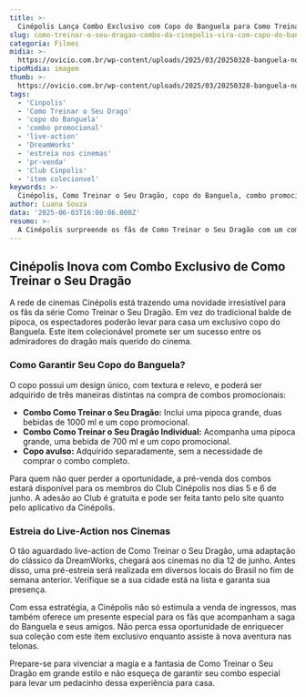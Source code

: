 ```yaml
---
title: >-
  Cinépolis Lança Combo Exclusivo com Copo do Banguela para Como Treinar o Seu Dragão
slug: como-treinar-o-seu-dragao-combo-da-cinepolis-vira-com-copo-do-banguela-veja
categoria: Filmes
midia: >-
  https://ovicio.com.br/wp-content/uploads/2025/03/20250328-banguela-no-live-action-de-como-treinar-o-seu-dragao.webp
tipoMidia: imagem
thumb: >-
  https://ovicio.com.br/wp-content/uploads/2025/03/20250328-banguela-no-live-action-de-como-treinar-o-seu-dragao.webp
tags:
  - 'Cinpolis'
  - 'Como Treinar o Seu Drago'
  - 'copo do Banguela'
  - 'combo promocional'
  - 'live-action'
  - 'DreamWorks'
  - 'estreia nos cinemas'
  - 'pr-venda'
  - 'Club Cinpolis'
  - 'item colecionvel'
keywords: >-
  Cinépolis, Como Treinar o Seu Dragão, copo do Banguela, combo promocional, live-action, DreamWorks, estreia nos cinemas, pré-venda, Club Cinépolis, item colecionável
author: Luana Souza
data: '2025-06-03T16:00:06.000Z'
resumo: >-
  A Cinépolis surpreende os fãs de Como Treinar o Seu Dragão com um combo especial que inclui um copo temático do Banguela. Descubra como adquirir o seu e prepare-se para a estreia do live-action.
---
```


## Cinépolis Inova com Combo Exclusivo de Como Treinar o Seu Dragão

A rede de cinemas Cinépolis está trazendo uma novidade irresistível para os fãs da série Como Treinar o Seu Dragão. Em vez do tradicional balde de pipoca, os espectadores poderão levar para casa um exclusivo copo do Banguela. Este item colecionável promete ser um sucesso entre os admiradores do dragão mais querido do cinema.

### Como Garantir Seu Copo do Banguela?

O copo possui um design único, com textura e relevo, e poderá ser adquirido de três maneiras distintas na compra de combos promocionais:

- **Combo Como Treinar o Seu Dragão:** Inclui uma pipoca grande, duas bebidas de 1000 ml e um copo promocional.
- **Combo Como Treinar o Seu Dragão Individual:** Acompanha uma pipoca grande, uma bebida de 700 ml e um copo promocional.
- **Copo avulso:** Adquirido separadamente, sem a necessidade de comprar o combo completo.

Para quem não quer perder a oportunidade, a pré-venda dos combos estará disponível para os membros do Club Cinépolis nos dias 5 e 6 de junho. A adesão ao Club é gratuita e pode ser feita tanto pelo site quanto pelo aplicativo da Cinépolis.

### Estreia do Live-Action nos Cinemas

O tão aguardado live-action de Como Treinar o Seu Dragão, uma adaptação do clássico da DreamWorks, chegará aos cinemas no dia 12 de junho. Antes disso, uma pré-estreia será realizada em diversos locais do Brasil no fim de semana anterior. Verifique se a sua cidade está na lista e garanta sua presença.

Com essa estratégia, a Cinépolis não só estimula a venda de ingressos, mas também oferece um presente especial para os fãs que acompanham a saga do Banguela e seus amigos. Não perca essa oportunidade de enriquecer sua coleção com este item exclusivo enquanto assiste à nova aventura nas telonas.

Prepare-se para vivenciar a magia e a fantasia de Como Treinar o Seu Dragão em grande estilo e não esqueça de garantir seu combo especial para levar um pedacinho dessa experiência para casa.
